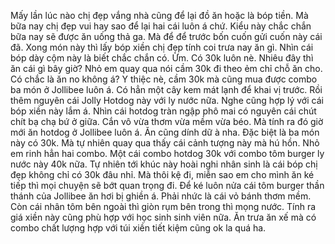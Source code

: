 Mấy lần lúc nào chị đẹp vắng nhà cũng để lại đồ ăn hoặc là bóp tiền. Mà bữa nay chị đẹp vui hay sao để lại hai cái luôn á chứ. Kiểu này chắc chắn bữa nay sẽ được ăn uống thả ga. Mà để để trước bốn cuốn gửi cuốn này cái đã. Xong món này thì lấy bóp xiền chị đẹp tính coi trưa nay ăn gì. Nhìn cái bóp dày cộm này là biết chắc chắn có. Ừm. Có 30k luôn nè. Nhiêu đây thì ăn cái gì bây giờ? Nhỏ em quay qua nói cầm 30k đi theo ẻm chỉ chỗ ăn cho. Có chắc là ăn no không á? Y thiệc nè, cầm 30k mà cũng mua được combo ba món ở Jollibee luôn á. Có hẳn một cây kem mát lạnh để khai vị trước. Rồi thêm nguyên cái Jolly Hotdog này với ly nước nữa. Nghe cũng hợp lý với cái bóp xiền này lắm á. Nhìn cái hotdog tràn ngập phô mai có nguyên cái chút chít bạ chạ bứ ở giữa. Cắn vô vừa thơm vừa mềm vừa béo. Mà tính ra đó giờ mới ăn hotdog ở Jollibee luôn á. Ăn cũng dính dữ à nha. Đặc biệt là ba món này có 30k. Mà tự nhiên quay qua thấy cái cảnh tượng này mà hú hồn. Nhỏ em rinh hẳn hai combo. Một cái combo hotdog 30k với combo tôm burger ly nước này 40k nữa. Tự nhiên tới khúc này hoài nghi nhân sinh là cái bóp chị đẹp không chỉ có 30k đâu nhỉ. Mà thôi kệ đi, miễn sao em cho mình ăn ké tiếp thì mọi chuyện sẽ bớt quan trọng đi. Để ké luôn nửa cái tôm burger thần thánh của Jollibee ăn hơi bị ghiền á. Phải nhức là cái vỏ bánh thơm mềm. Còn cái nhân tôm bên ngoài thì giòn rụm bên trong thì mọng nước. Tính ra giá xiền này cũng phù hợp với học sinh sinh viên nữa. Ăn trưa ăn xế mà có combo chất lượng hợp với túi xiền tiết kiệm cũng ok la quá ha.